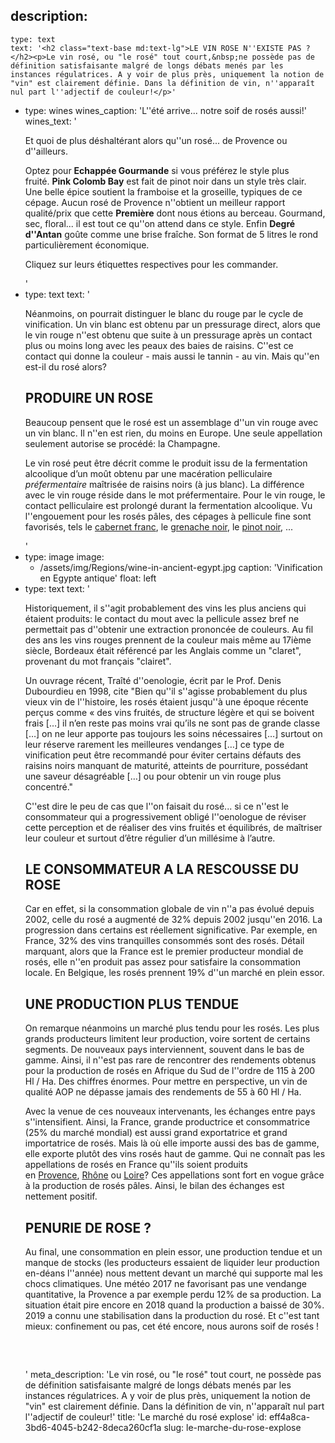 description:
  -
    type: text
    text: '<h2 class="text-base md:text-lg">LE VIN ROSE N''EXISTE PAS ?</h2><p>Le vin rosé, ou "le rosé" tout court,&nbsp;ne possède pas de définition satisfaisante malgré de longs débats menés par les instances régulatrices. A y voir de plus près, uniquement la notion de "vin" est clairement définie. Dans la définition de vin, n''apparaît nul part l''adjectif de couleur!</p>'
  -
    type: wines
    wines_caption: 'L''été arrive... notre soif de rosés aussi!'
    wines_text: '<p>Et quoi de plus déshaltérant alors qu''un rosé... de Provence ou d''ailleurs.</p><p>Optez pour&nbsp;<b>Echappée Gourmande</b>&nbsp;si vous préférez le style plus fruité.&nbsp;<b>Pink Colomb Bay</b>&nbsp;est fait de pinot noir dans un style très clair. Une belle épice soutient la framboise et la groseille, typiques de ce cépage. Aucun rosé de Provence n''obtient un meilleur rapport qualité/prix que cette&nbsp;<b>Première</b>&nbsp;dont nous étions au berceau. Gourmand, sec, floral... il est tout ce qu''on attend dans ce style. Enfin&nbsp;<b>Degré d''Antan</b>&nbsp;goûte comme une brise fraîche. Son format de 5 litres le rond particulièrement économique.<br></p><p>Cliquez sur leurs étiquettes respectives pour les commander.</p>'
  -
    type: text
    text: '<p>Néanmoins, on pourrait distinguer le blanc du rouge par le cycle de vinification. Un vin blanc est obtenu par un pressurage direct, alors que le vin rouge n''est obtenu que suite à un pressurage après un contact plus ou moins long avec les peaux des baies de raisins. C''est ce contact qui donne la couleur - mais aussi le tannin - au vin. Mais qu''en est-il du rosé alors?</p><h2 class="text-base md:text-lg">PRODUIRE UN ROSE</h2><p>Beaucoup pensent que le rosé est un assemblage d''un vin rouge avec un vin blanc. Il n''en est rien, du moins en Europe. Une seule appellation seulement autorise se procédé: la Champagne.&nbsp;</p><p>Le vin rosé peut être décrit comme le produit issu de la fermentation alcoolique&nbsp;d’un moût&nbsp;obtenu par une macération pelliculaire <i>préfermentaire</i> maîtrisée de raisins noirs (à jus blanc). La différence avec le vin rouge réside dans le mot préfermentaire. Pour le vin rouge, le contact pelliculaire est prolongé durant la fermentation alcoolique. Vu l''engouement pour les rosés pâles, des cépages à pellicule fine sont favorisés, tels le <a href="/fr/grape/cabernet-franc">cabernet franc</a>, le <a href="/fr/grape/grenache-noir">grenache noir</a>, le <a href="/fr/grape/pinot-noir">pinot noir</a>, ...</p>'
  -
    type: image
    image:
      - /assets/img/Regions/wine-in-ancient-egypt.jpg
    caption: 'Vinification en Egypte antique'
    float: left
  -
    type: text
    text: '<p>Historiquement, il s''agit probablement des vins les plus anciens qui étaient produits: le contact du mout avec la pellicule assez bref ne permettait pas d''obtenir une extraction prononcée de couleurs. Au fil des ans les vins rouges prennent de la couleur mais même au 17ième siècle, Bordeaux était référencé par les Anglais comme un "claret", provenant du mot français "clairet".</p><p>Un ouvrage récent, Traîté d''oenologie, écrit par le Prof. Denis Dubourdieu en 1998, cite "Bien qu''il s''agisse probablement du plus vieux vin de l''histoire,&nbsp;les rosés étaient jusqu''à une époque récente perçus comme&nbsp;«&nbsp;des vins fruités, de structure légère et qui se boivent frais […] il n’en reste pas moins vrai qu’ils ne sont pas de grande classe […] on ne leur apporte pas toujours les soins nécessaires […] surtout on leur réserve rarement les meilleures vendanges […] ce type de vinification peut être recommandé pour éviter certains défauts des raisins noirs manquant de maturité, atteints de pourriture,&nbsp;possédant une saveur désagréable […] ou pour obtenir un vin rouge plus concentré."</p><p>C''est dire le peu de cas que l''on faisait du rosé... si ce n''est le consommateur qui a progressivement obligé l''oenologue de réviser cette perception et de réaliser des vins fruités et équilibrés, de maîtriser leur couleur et surtout d’être régulier d’un millésime à&nbsp;l’autre.</p><h2 class="text-base md:text-lg">LE CONSOMMATEUR A LA RESCOUSSE DU ROSE</h2><p>Car en effet, si la consommation globale de vin n''a pas évolué depuis 2002, celle du rosé a augmenté de 32% depuis 2002 jusqu''en 2016. La progression dans certains est réellement significative. Par exemple, en France, 32% des vins tranquilles consommés sont des rosés. Détail marquant, alors que la France est le premier producteur mondial de rosés, elle n''en produit pas assez pour satisfaire la consommation locale. En Belgique, les rosés prennent 19% d''un marché en plein essor.</p><h2 class="text-base md:text-lg">UNE PRODUCTION PLUS TENDUE</h2><p>On remarque néanmoins un marché plus tendu pour les rosés. Les plus grands producteurs limitent leur production, voire sortent de certains segments. De nouveaux pays interviennent, souvent dans le bas de gamme. Ainsi, il n''est pas rare de rencontrer des rendements obtenus pour la production de rosés en Afrique du Sud de l''ordre de 115 à 200 Hl / Ha. Des chiffres énormes. Pour mettre en perspective, un vin de qualité AOP ne dépasse jamais des rendements de 55 à 60 Hl / Ha.</p><p>Avec la venue de ces nouveaux intervenants, les échanges entre pays s''intensifient. Ainsi, la France, grande productrice et consommatrice (25% du marché mondial) est aussi grand exportatrice et grand importatrice de rosés. Mais là où elle importe aussi des bas de gamme, elle exporte plutôt des vins rosés haut de gamme. Qui ne connaît pas les appellations de rosés en France qu''ils soient produits en&nbsp;<a href="/fr/region/provence">Provence</a>,&nbsp;<a href="/fr/region/cotes-du-rhone">Rhône</a>&nbsp;ou&nbsp;<a href="/fr/region/loire">Loire</a>? Ces appellations sont fort en vogue grâce à la production de rosés pâles. Ainsi, le bilan des échanges est nettement positif.</p><h2 class="text-base md:text-lg">PENURIE DE ROSE ?</h2><p>Au final, une consommation en plein essor, une production tendue et un manque de stocks (les producteurs essaient de liquider leur production en-déans l''année) nous mettent devant un marché qui supporte mal les chocs climatiques. Une météo 2017 ne favorisant pas une vendange quantitative, la Provence a par exemple perdu 12% de sa production. La situation était pire encore en 2018 quand la production a baissé de 30%. 2019 a connu une stabilisation dans la production du rosé. Et c''est tant mieux: confinement ou pas, cet été encore, nous aurons soif de rosés !</p><h5>&nbsp;<br></h5>'
meta_description: 'Le vin rosé, ou "le rosé" tout court, ne possède pas de définition satisfaisante malgré de longs débats menés par les instances régulatrices. A y voir de plus près, uniquement la notion de "vin" est clairement définie. Dans la définition de vin, n''apparaît nul part l''adjectif de couleur!'
title: 'Le marché du rosé explose'
id: eff4a8ca-3bd6-4045-b242-8deca260cf1a
slug: le-marche-du-rose-explose

